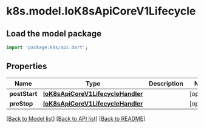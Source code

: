 # k8s.model.IoK8sApiCoreV1Lifecycle

## Load the model package
```dart
import 'package:k8s/api.dart';
```

## Properties
Name | Type | Description | Notes
------------ | ------------- | ------------- | -------------
**postStart** | [**IoK8sApiCoreV1LifecycleHandler**](IoK8sApiCoreV1LifecycleHandler.md) |  | [optional] 
**preStop** | [**IoK8sApiCoreV1LifecycleHandler**](IoK8sApiCoreV1LifecycleHandler.md) |  | [optional] 

[[Back to Model list]](../README.md#documentation-for-models) [[Back to API list]](../README.md#documentation-for-api-endpoints) [[Back to README]](../README.md)


